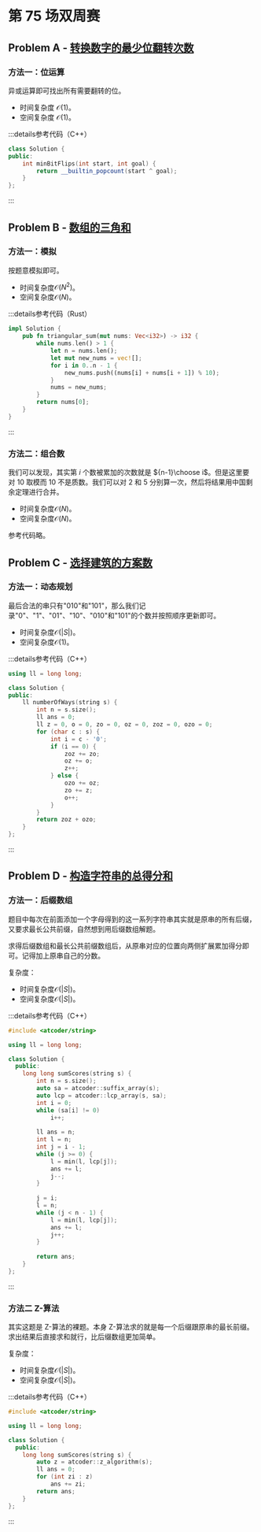 # 第 75 场双周赛

## Problem A - [转换数字的最少位翻转次数](https://leetcode.cn/problems/minimum-bit-flips-to-convert-number/)

### 方法一：位运算

异或运算即可找出所有需要翻转的位。

- 时间复杂度 $\mathcal{O}(1)$。
- 空间复杂度 $\mathcal{O}(1)$。

:::details参考代码（C++）

```cpp
class Solution {
public:
    int minBitFlips(int start, int goal) {
        return __builtin_popcount(start ^ goal);
    }
};
```

:::

## Problem B - [数组的三角和](https://leetcode.cn/problems/find-triangular-sum-of-an-array/)

### 方法一：模拟

按题意模拟即可。

- 时间复杂度$\mathcal{O}(N^2)$。
- 空间复杂度$\mathcal{O}(N)$。

:::details参考代码（Rust）

```rust
impl Solution {
    pub fn triangular_sum(mut nums: Vec<i32>) -> i32 {
        while nums.len() > 1 {
            let n = nums.len();
            let mut new_nums = vec![];
            for i in 0..n - 1 {
                new_nums.push((nums[i] + nums[i + 1]) % 10);
            }
            nums = new_nums;
        }
        return nums[0];
    }
}
```

:::

### 方法二：组合数

我们可以发现，其实第 $i$ 个数被累加的次数就是 ${n-1}\choose i$。但是这里要对 10 取模而 10 不是质数。我们可以对 2 和 5 分别算一次，然后将结果用中国剩余定理进行合并。

- 时间复杂度$\mathcal{O}(N)$。
- 空间复杂度$\mathcal{O}(N)$。

参考代码略。

## Problem C - [选择建筑的方案数](https://leetcode.cn/contest/biweekly-contest-75/problems/number-of-ways-to-select-buildings/)

### 方法一：动态规划

最后合法的串只有"010"和"101"，那么我们记录"0"、"1"、"01"、"10"、"010"和"101"的个数并按照顺序更新即可。

- 时间复杂度$\mathcal{O}(|S|)$。
- 空间复杂度$\mathcal{O}(1)$。

:::details参考代码（C++）

```cpp
using ll = long long;

class Solution {
public:
    ll numberOfWays(string s) {
        int n = s.size();
        ll ans = 0;
        ll z = 0, o = 0, zo = 0, oz = 0, zoz = 0, ozo = 0;
        for (char c : s) {
            int i = c - '0';
            if (i == 0) {
                zoz += zo;
                oz += o;
                z++;
            } else {
                ozo += oz;
                zo += z;
                o++;
            }
        }
        return zoz + ozo;
    }
};
```

:::

## Problem D - [构造字符串的总得分和](https://leetcode.cn/problems/sum-of-scores-of-built-strings/)

### 方法一：后缀数组

题目中每次在前面添加一个字母得到的这一系列字符串其实就是原串的所有后缀，又要求最长公共前缀，自然想到用后缀数组解题。

求得后缀数组和最长公共前缀数组后，从原串对应的位置向两侧扩展累加得分即可。记得加上原串自己的分数。

复杂度：

- 时间复杂度$\mathcal{O}(|S|)$。
- 空间复杂度$\mathcal{O}(|S|)$。

:::details参考代码（C++）

```cpp
#include <atcoder/string>

using ll = long long;

class Solution {
  public:
    long long sumScores(string s) {
        int n = s.size();
        auto sa = atcoder::suffix_array(s);
        auto lcp = atcoder::lcp_array(s, sa);
        int i = 0;
        while (sa[i] != 0)
            i++;
        
        ll ans = n;
        int l = n;
        int j = i - 1;
        while (j >= 0) {
            l = min(l, lcp[j]);
            ans += l;
            j--;
        }
        
        j = i;
        l = n;
        while (j < n - 1) {
            l = min(l, lcp[j]);
            ans += l;
            j++;
        }
        
        return ans;
    }
};
```

:::

### 方法二 Z-算法

其实这题是 Z-算法的裸题。本身 Z-算法求的就是每一个后缀跟原串的最长前缀。求出结果后直接求和就行，比后缀数组更加简单。

复杂度：

- 时间复杂度$\mathcal{O}(|S|)$。
- 空间复杂度$\mathcal{O}(|S|)$。

:::details参考代码（C++）

```cpp
#include <atcoder/string>

using ll = long long;

class Solution {
  public:
    long long sumScores(string s) {
        auto z = atcoder::z_algorithm(s);
        ll ans = 0;
        for (int zi : z)
            ans += zi;
        return ans;
    }
};
```

:::
